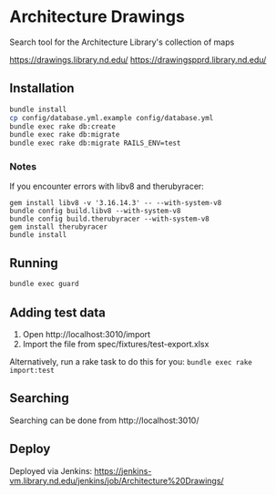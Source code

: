 # Architecture Drawings

Search tool for the Architecture Library's collection of maps

https://drawings.library.nd.edu/
https://drawingspprd.library.nd.edu/

## Installation

```sh
bundle install
cp config/database.yml.example config/database.yml
bundle exec rake db:create
bundle exec rake db:migrate
bundle exec rake db:migrate RAILS_ENV=test
```
### Notes

If you encounter errors with libv8 and therubyracer:
```
gem install libv8 -v '3.16.14.3' -- --with-system-v8
bundle config build.libv8 --with-system-v8
bundle config build.therubyracer --with-system-v8
gem install therubyracer
bundle install
```

## Running
```sh
bundle exec guard
```

## Adding test data

1. Open http://localhost:3010/import
2. Import the file from spec/fixtures/test-export.xlsx

Alternatively, run a rake task to do this for you:
`bundle exec rake import:test`

## Searching

Searching can be done from http://localhost:3010/

## Deploy

Deployed via Jenkins: https://jenkins-vm.library.nd.edu/jenkins/job/Architecture%20Drawings/
